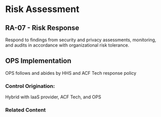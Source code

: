 # Risk Assessment
## RA-07 - Risk Response

Respond to findings from security and privacy assessments, monitoring, and audits in accordance with organizational risk tolerance.

## OPS Implementation

OPS follows and abides by HHS and ACF Tech response policy

### Control Origination:

Hybrid with IaaS provider, ACF Tech, and OPS

### Related Content
